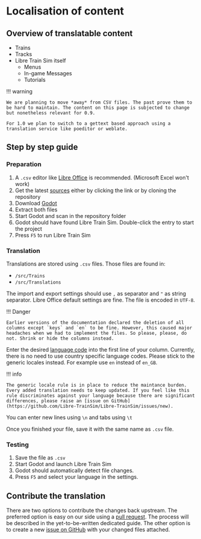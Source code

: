 # Localisation of content

## Overview of translatable content

- Trains
- Tracks
- Libre Train Sim itself
    - Menus
    - In-game Messages
    - Tutorials

!!! warning

	We are planning to move *away* from CSV files. The past prove them to be hard to maintain. The content on this page is subjected to change but nonetheless relevant for 0.9.
	
	For 1.0 we plan to switch to a gettext based approach using a translation service like poeditor or weblate.

## Step by step guide

### Preparation

  1. A `.csv` editor like [Libre Office](https://www.libreoffice.org/download/download/) is recommended. (Microsoft Excel won't work)
  2. Get the latest [sources](https://github.com/Libre-TrainSim/Libre-TrainSim/archive/master.zip) either by clicking the link or by cloning the repository
  3. Download [Godot](https://godotengine.org/download)
  4. Extract both files
  5. Start Godot and scan in the repository folder
  6. Godot should have found Libre Train Sim. Double-click the entry to start the project
  7. Press `F5` to run Libre Train Sim

### Translation
Translations are stored using `.csv` files. Those files are found in:
 - `/src/Trains`
 - `/src/Translations`

The import and export settings should use `,` as separator and `"` as string separator. Libre Office default settings are fine. The file is encoded in `UTF-8`.

!!! Danger

	Earlier versions of the documentation declared the deletion of all columns except `keys` and `en` to be fine. However, this caused major headaches when we had to implement the files. So please, please, do not. Shrink or hide the columns instead.

Enter the desired [language code](https://docs.godotengine.org/en/stable/tutorials/i18n/locales.html) into the first line of your column. Currently, there is no need to use country specific language codes. Please stick to the generic locales instead. For example use `en` instead of `en_GB`.

!!! info

	The generic locale rule is in place to reduce the maintance burden. Every added translation needs to keep updated. If you feel like this rule discriminates against your language because there are significant differences, please raise an [issue on GitHub](https://github.com/Libre-TrainSim/Libre-TrainSim/issues/new).

You can enter new lines using `\n` and tabs using `\t`

Once you finished your file, save it with the same name as `.csv` file.

### Testing

1. Save the file as `.csv`
2. Start Godot and launch Libre Train Sim
3. Godot should automatically detect file changes.
4. Press `F5` and select your language in the settings.

## Contribute the translation

There are two options to contribute the changes back upstream. The preferred option is easy on our side using a [pull request](https://github.com/Libre-TrainSim/Libre-TrainSim/compare). The process will be described in the yet-to-be-written dedicated guide. The other option is to create a new [issue on GitHub](https://github.com/Libre-TrainSim/Libre-TrainSim/issues/new) with your changed files attached.
